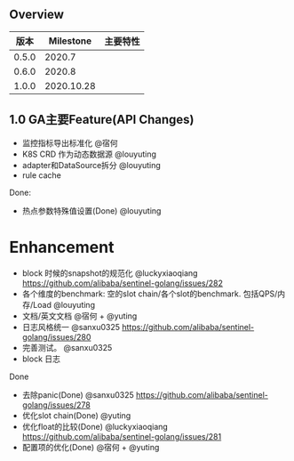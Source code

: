 ## Overview

| 版本 | Milestone | 主要特性 |
|--|--|--|
| 0.5.0 | 2020.7 |  |
| 0.6.0 | 2020.8 |  |
| 1.0.0 | 2020.10.28 |  |


## 1.0 GA主要Feature(API Changes)

* 监控指标导出标准化   @宿何
* K8S CRD 作为动态数据源   @louyuting
* adapter和DataSource拆分    @louyuting
* rule cache   

Done:
* 热点参数特殊值设置(Done)   @louyuting

# Enhancement

* block 时候的snapshot的规范化   @luckyxiaoqiang   https://github.com/alibaba/sentinel-golang/issues/282
* 各个维度的benchmark: 空的slot chain/各个slot的benchmark. 包括QPS/内存/Load   @louyuting
* 文档/英文文档    @宿何 + @yuting
* 日志风格统一     @sanxu0325   https://github.com/alibaba/sentinel-golang/issues/280
* 完善测试。       @sanxu0325   
* block 日志

Done
* 去除panic(Done)       @sanxu0325   https://github.com/alibaba/sentinel-golang/issues/278
* 优化slot chain(Done)  @yuting
* 优化float的比较(Done)   @luckyxiaoqiang   https://github.com/alibaba/sentinel-golang/issues/281
* 配置项的优化(Done)     @宿何 + @yuting